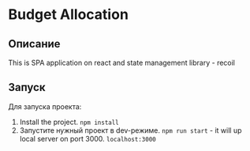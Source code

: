 # Budget Allocation

## Описание

This is SPA application on react and state management library - recoil

## Запуск

Для запуска проекта:

1. Install the project. `npm install`
2. Запустите нужный проект в dev-режиме. `npm run start` - it will up local server on port 3000. `localhost:3000`
